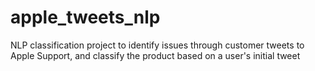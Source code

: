 # apple_tweets_nlp
NLP classification project to identify issues through customer tweets to Apple Support, and classify the product based on a user's initial tweet
